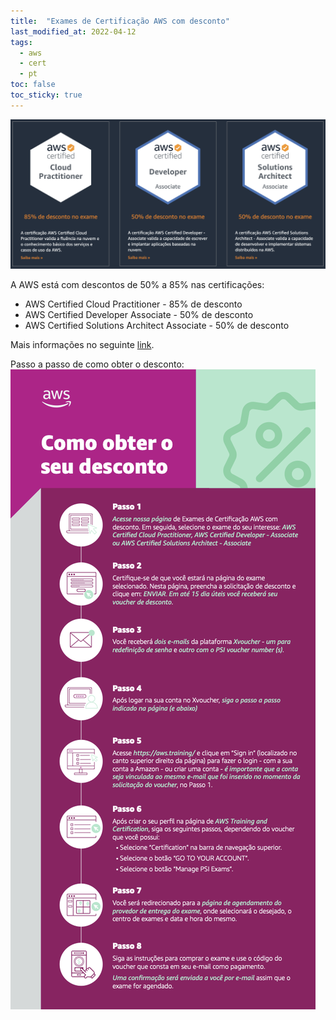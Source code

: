 ```yaml
---
title:  "Exames de Certificação AWS com desconto"
last_modified_at: 2022-04-12
tags:
  - aws
  - cert
  - pt
toc: false
toc_sticky: true
---
```


[![](/assets/images/posts/2022-04-12-aws-certs-desconto/1.png)](https://pages.awscloud.com/LATAM-launch-STR-aws-certification-disc-br-2022-interest.html)

A AWS está com descontos de 50% a 85% nas certificações:
 - AWS Certified Cloud Practitioner - 85% de desconto
 - AWS Certified Developer Associate - 50% de desconto
 - AWS Certified Solutions Architect Associate - 50% de desconto

Mais informações no seguinte [link](https://pages.awscloud.com/LATAM-launch-STR-aws-certification-disc-br-2022-interest.html).

Passo a passo de como obter o desconto:
![](/assets/images/posts/2022-04-12-aws-certs-desconto/2.png)